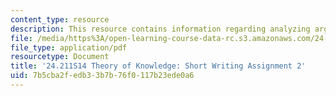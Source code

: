 ```yaml
---
content_type: resource
description: This resource contains information regarding analyzing arguments.
file: /media/https%3A/open-learning-course-data-rc.s3.amazonaws.com/24-211-theory-of-knowledge-spring-2014/7b5cba2fedb33b7b76f0117b23ede0a6_MIT24_211S11_Arguments.pdf
file_type: application/pdf
resourcetype: Document
title: '24.211S14 Theory of Knowledge: Short Writing Assignment 2'
uid: 7b5cba2f-edb3-3b7b-76f0-117b23ede0a6
---
```


